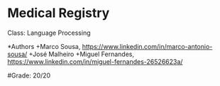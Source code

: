 # Medical Registry
Class: Language Processing

*Authors
+Marco Sousa, https://www.linkedin.com/in/marco-antonio-sousa/
+José Malheiro
+Miguel Fernandes, https://www.linkedin.com/in/miguel-fernandes-26526623a/

#Grade:
20/20

